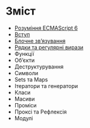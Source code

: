 # Зміст

* [Рoзуміння ECMAScript 6](/README.md)
* [Вступ](/manuscript/00-Introduction.md)
* [Блочне зв’язування](/manuscript/01-Block-Bindings.md)
* [Рядки та регулярні вирази](/manuscript/02-Strings-and-Regular-Expressions.md)
* Функції
* Об’єкти
* Деструктурування
* Символи
* Sets та Maps
* Ітератори та генератори
* Класи
* Масиви
* Проміси
* Проксі та Рефлексія
* Модулі
